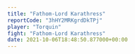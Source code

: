 ```yaml
---
title: "Fathom-Lord Karathress"
reportCode: "3hHY2MRKgrdDkTPj"
player: "Torquin"
fight: "Fathom-Lord Karathress"
date: 2021-10-06T18:48:50.877000+00:00
---
```

